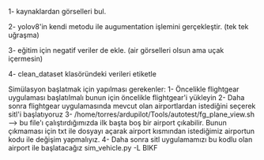 1- kaynaklardan görselleri bul. 


2- yolov8'in kendi metodu ile augumentation işlemini gerçekleştir. (tek tek uğraşma)


3- eğitim için negatif veriler de ekle. (air görselleri olsun ama uçak içermesin)

4- clean_dataset klasöründeki verileri etiketle 


Simülasyon başlatmak için yapılması gerekenler:
1- Öncelikle flightgear uygulaması başlatılmalı bunun için öncelikle flightgear'i yükleyin
2- Daha sonra flightgear uygulamasında mevcut olan airportlardan istediğini seçerek sitl'i başlatıyoruz
3- /home/torres/ardupilot/Tools/autotest/fg_plane_view.sh --> bu file'ı çalıştırdığımızda ilk başta boş bir airport çıkabilir. Bunun çıkmaması için 
txt ile dosyayı açarak airport kısmından istediğimiz airportun kodu ile değişim yapmalıyız.
4- Daha sonra sitl uygulamamızı bu kodlu olan airport ile başlatacağız
sim_vehicle.py -L BIKF
